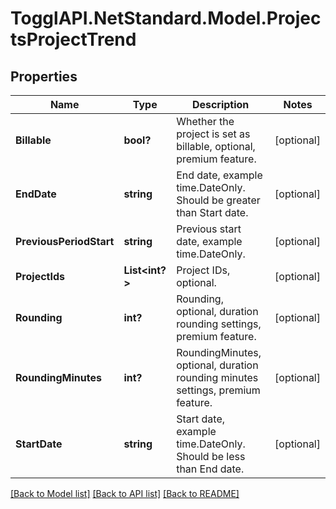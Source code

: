 # TogglAPI.NetStandard.Model.ProjectsProjectTrend
## Properties

Name | Type | Description | Notes
------------ | ------------- | ------------- | -------------
**Billable** | **bool?** | Whether the project is set as billable, optional, premium feature. | [optional] 
**EndDate** | **string** | End date, example time.DateOnly. Should be greater than Start date. | [optional] 
**PreviousPeriodStart** | **string** | Previous start date, example time.DateOnly. | [optional] 
**ProjectIds** | **List&lt;int?&gt;** | Project IDs, optional. | [optional] 
**Rounding** | **int?** | Rounding, optional, duration rounding settings, premium feature. | [optional] 
**RoundingMinutes** | **int?** | RoundingMinutes, optional, duration rounding minutes settings, premium feature. | [optional] 
**StartDate** | **string** | Start date, example time.DateOnly. Should be less than End date. | [optional] 

[[Back to Model list]](../README.md#documentation-for-models) [[Back to API list]](../README.md#documentation-for-api-endpoints) [[Back to README]](../README.md)

